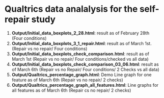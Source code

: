 # Qualtrics data analalysis for the self-repair study
1) __Output/Initial_data_boxplots_2_28.html__: result as of February 28th (Four conditions)
2) __Output/Initial_data_boxplots_3_1_repair.html__: result as of March 1st. (Repair vs no repair/ Four conditions)
3) __Output/Initial_data_boxplots_check_comparison.html__: result as of March 1st (Repair vs no repair/ Four conditions/checked vs all data)
4) __Output/Initial_data_boxplots_check_comparison_03_06.html__: result as of March 6th (Repair vs no Repair/ Four conditions/ 2 Checks vs all data)
5) __Output/Qualtrics_percentage_graph.html__: Demo Line graph for one feature as of March 6th (Repair vs no repair/ 2 checks)
6) __Output/Qualtrics_percentage_graph_all_features.html__: Line graphs for all features as of March 6th (Repair cs no repair/ 2 checks)
